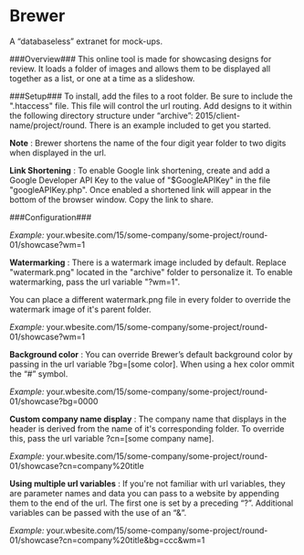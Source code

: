 # Brewer
A “databaseless” extranet for mock-ups.

###Overview###
This online tool is made for showcasing designs for review. It loads a folder of images and allows them to be displayed all together as a list, or one at a time as a slideshow.

###Setup###
To install, add the files to a root folder. Be sure to include the ".htaccess" file. This file will control the url routing. Add designs to it within the following directory structure under “archive”: 2015/client-name/project/round. There is an example included to get you started. 

**Note** : Brewer shortens the name of the four digit year folder to two digits when displayed in the url.

**Link Shortening** :
To enable Google link shortening, create and add a Google Developer API Key to the value of "$GoogleAPIKey" in the file "googleAPIKey.php".
Once enabled a shortened link will appear in the bottom of the browser window. Copy the link to share.

###Configuration###


*Example:*
your.wbesite.com/15/some-company/some-project/round-01/showcase?wm=1

**Watermarking** : 
There is a watermark image included by default. Replace "watermark.png" located in the "archive" folder to personalize it. To enable watermarking, pass the url variable "?wm=1".

You can place a different watermark.png file in every folder to override the watermark image of it's parent folder.

*Example:*
your.wbesite.com/15/some-company/some-project/round-01/showcase?wm=1


**Background color** :
You can override Brewer’s default background color by passing in the url variable ?bg=[some color]. When using a hex color ommit the “#” symbol.

*Example:*
your.wbesite.com/15/some-company/some-project/round-01/showcase?bg=0000


**Custom company name display** :
The company name that displays in the header is derived from the name of it's corresponding folder. To override this, pass the url variable ?cn=[some company name].

*Example:*
your.wbesite.com/15/some-company/some-project/round-01/showcase?cn=company%20title


**Using multiple url variables** :
If you're not familiar with url variables, they are parameter names and data you can pass to a website by appending them to the end of the url. The first one is set by a preceding “?”. Additional variables can be passed with the use of an “&”.

*Example:*
your.wbesite.com/15/some-company/some-project/round-01/showcase?cn=company%20title&bg=ccc&wm=1
